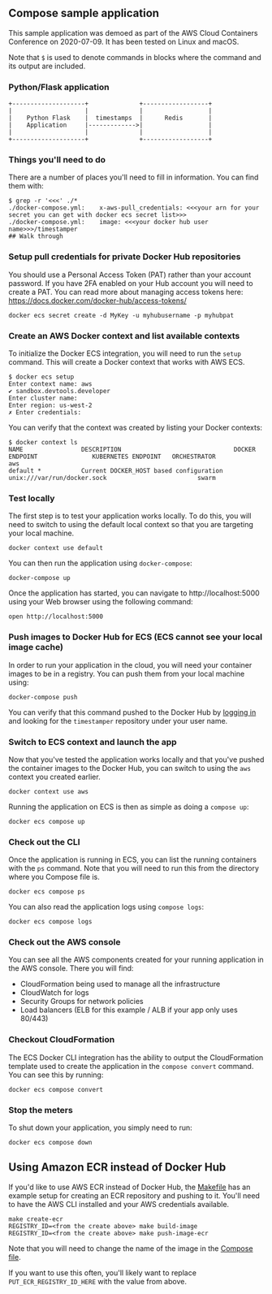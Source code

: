 ## Compose sample application

This sample application was demoed as part of the AWS Cloud Containers
Conference on 2020-07-09. It has been tested on Linux and macOS.

Note that `$` is used to denote commands in blocks where the command and its
output are included.

### Python/Flask application

```
+--------------------+              +------------------+
|                    |              |                  |
|    Python Flask    |  timestamps  |      Redis       |
|    Application     |------------->|                  |
|                    |              |                  |
+--------------------+              +------------------+
```

### Things you'll need to do

There are a number of places you'll need to fill in information.
You can find them with:

```console
$ grep -r '<<<' ./*
./docker-compose.yml:    x-aws-pull_credentials: <<<your arn for your secret you can get with docker ecs secret list>>>
./docker-compose.yml:    image: <<<your docker hub user name>>>/timestamper
## Walk through
```

### Setup pull credentials for private Docker Hub repositories

You should use a Personal Access Token (PAT) rather than your account password.
If you have 2FA enabled on your Hub account you will need to create a PAT.
You can read more about managing access tokens here:
https://docs.docker.com/docker-hub/access-tokens/

```console
docker ecs secret create -d MyKey -u myhubusername -p myhubpat
```

### Create an AWS Docker context and list available contexts

To initialize the Docker ECS integration, you will need to run the `setup`
command. This will create a Docker context that works with AWS ECS.

```console
$ docker ecs setup
Enter context name: aws
✔ sandbox.devtools.developer
Enter cluster name:
Enter region: us-west-2
✗ Enter credentials:
```

You can verify that the context was created by listing your Docker contexts:

```console
$ docker context ls
NAME                DESCRIPTION                               DOCKER ENDPOINT               KUBERNETES ENDPOINT   ORCHESTRATOR
aws
default *           Current DOCKER_HOST based configuration   unix:///var/run/docker.sock                         swarm
```

### Test locally

The first step is to test your application works locally. To do this, you will
need to switch to using the default local context so that you are targeting your
local machine.

```console
docker context use default
```

You can then run the application using `docker-compose`:

```console
docker-compose up
```

Once the application has started, you can navigate to http://localhost:5000
using your Web browser using the following command:

```console
open http://localhost:5000
```

### Push images to Docker Hub for ECS (ECS cannot see your local image cache)

In order to run your application in the cloud, you will need your container
images to be in a registry. You can push them from your local machine using:

```console
docker-compose push
```

You can verify that this command pushed to the Docker Hub by
[logging in](https://hub.docker.com) and looking for the `timestamper`
repository under your user name.

### Switch to ECS context and launch the app

Now that you've tested the application works locally and that you've pushed the
container images to the Docker Hub, you can switch to using the `aws` context
you created earlier.

```console
docker context use aws
```

Running the application on ECS is then as simple as doing a `compose up`:

```console
docker ecs compose up
```

### Check out the CLI

Once the application is running in ECS, you can list the running containers with
the `ps` command. Note that you will need to run this from the directory where
you Compose file is.

```console
docker ecs compose ps
```

You can also read the application logs using `compose logs`:

```console
docker ecs compose logs
```

### Check out the AWS console

You can see all the AWS components created for your running application in the
AWS console. There you will find:

- CloudFormation being used to manage all the infrastructure
- CloudWatch for logs
- Security Groups for network policies
- Load balancers (ELB for this example / ALB if your app only uses 80/443)

### Checkout CloudFormation

The ECS Docker CLI integration has the ability to output the CloudFormation
template used to create the application in the `compose convert` command. You
can see this by running:

```console
docker ecs compose convert
```

### Stop the meters

To shut down your application, you simply need to run:

```console
docker ecs compose down
```

## Using Amazon ECR instead of Docker Hub

If you'd like to use AWS ECR instead of Docker Hub, the [Makefile](Makefile) has
an example setup for creating an ECR repository and pushing to it.
You'll need to have the AWS CLI installed and your AWS credentials available.

```console
make create-ecr
REGISTRY_ID=<from the create above> make build-image
REGISTRY_ID=<from the create above> make push-image-ecr
```

Note that you will need to change the name of the image in the
[Compose file](docker-compose.yml).

If you want to use this often, you'll likely want to replace
`PUT_ECR_REGISTRY_ID_HERE` with the value from above.
